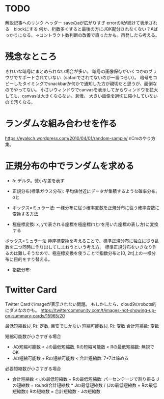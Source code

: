 # TODO

解説記事へのリンク
ヘッダー
saveのaが広がりすぎ
errorのliが続けて表示される　blockにする
何か、桁数多くすると最後の方にJQK配分されなくない？Aばっかりになる。→コントラクト数判断の改善で直ったかも。再発したら考える。

# 残念なところ

きれいな暗号にまとめられない場合が多い。
暗号の画像保存がいくつかのブラウザでサポートされていない（safariでされてないのが一番つらい）。
暗号をコピーしたタイミングでsnackbarか何かで通知した方が親切だと思うが、面倒なのでやってない。
小さいウィンドウでcanvasを表示してからウィンドウを拡大しても、canvasは大きくならない。怠慢。
大きい画像を適切に縮小していないので汚くなる。

# ランダムな組み合わせを作る

https://eyalsch.wordpress.com/2010/04/01/random-sample/
nCmのやり方集。

# 正規分布の中でランダムを求める

- δ: デルタ。微小な差を表す

- 正規分布(標準ガウス分布): 平均値付近にデータが集積するような確率分布。σと
- ボックス=ミュラー法: 一様分布に従う確率変数を正規分布に従う確率変数に変換する方法
- 極座標変換: x, yで表される座標を極座標(πとrを用いた座標の表し方)に変換する

ボックス=ミュラー法
極座標変換を考えることで、標準正規分布に独立に従う乱数を二つ同時に作り出してしまおうという考え方。
標準正規分布をいきなり作るのは難しそうなので、極座標変換を使うことで指数分布と[0, 2π]上の一様分布に目的をすり替える。

- 指数分布: 

# Twitter Card

Twitter Cardでimageが表示されない問題。
もしかしたら、cloud9のrobots的にダメなのかも。
https://twittercommunity.com/t/images-not-showing-up-on-summary-cards/15965/20

最低短縮数(J, R): 定数, 目安でしかない
短縮可能数(J, R): 変数
合計短縮数: 変数

短縮可能数が小さすぎる場合
- Jの短縮可能数 < Jの最低短縮数, Rの短縮可能数 < Rの最低短縮数: 無視でOK
- Jの短縮可能数 + Rの短縮可能数 < 合計短縮数: 7*7は諦める

必要短縮数が小さすぎる場合
- 合計短縮数 < Jの最低短縮数 + Rの最低短縮数: パーセンテージで割り振る
	Jの短縮数 = round(合計短縮数 * Jの最低短縮数 / (Jの最低短縮数 + Rの最低短縮数))
	Rの短縮数 = 合計短縮数 - Jの短縮数